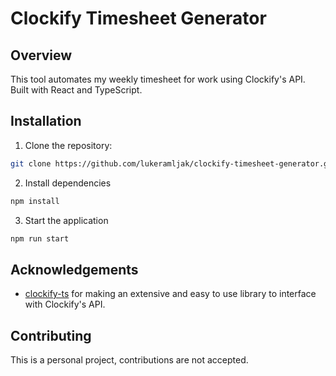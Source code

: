 # Clockify Timesheet Generator

## Overview
This tool automates my weekly timesheet for work using Clockify's API. Built with React and TypeScript.

## Installation
1. Clone the repository:

```bash
git clone https://github.com/lukeramljak/clockify-timesheet-generator.git
```

2. Install dependencies

```bash
npm install
```

3. Start the application

```bash
npm run start
```

## Acknowledgements
* [clockify-ts](https://github.com/polygon-software/clockify-ts) for making an extensive and easy to use library to interface with Clockify's API.

## Contributing
This is a personal project, contributions are not accepted.
